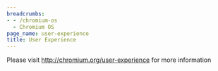 ```yaml
---
breadcrumbs:
- - /chromium-os
  - Chromium OS
page_name: user-experience
title: User Experience
---
```


Please visit <http://chromium.org/user-experience> for more information
